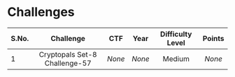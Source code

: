 # Challenges

| S.No. | Challenge           | CTF                 | Year | Difficulty Level | Points |
|-------|:-------------------:|:-------------------:|:----:|:----------------:|:------:|
| 1     | Cryptopals Set-8 Challenge-57 | _None_ | _None_ | Medium           | _None_    |
